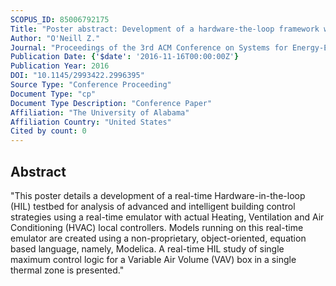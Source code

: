 ```yaml
---
SCOPUS_ID: 85006792175
Title: "Poster abstract: Development of a hardware-the-loop framework with modelica for ener ficien buildings"
Author: "O'Neill Z."
Journal: "Proceedings of the 3rd ACM Conference on Systems for Energy-Efficient Built Environments, BuildSys 2016"
Publication Date: {'$date': '2016-11-16T00:00:00Z'}
Publication Year: 2016
DOI: "10.1145/2993422.2996395"
Source Type: "Conference Proceeding"
Document Type: "cp"
Document Type Description: "Conference Paper"
Affiliation: "The University of Alabama"
Affiliation Country: "United States"
Cited by count: 0
---
```


## Abstract
"This poster details a development of a real-time Hardware-in-the-loop (HIL) testbed for analysis of advanced and intelligent building control strategies using a real-time emulator with actual Heating, Ventilation and Air Conditioning (HVAC) local controllers. Models running on this real-time emulator are created using a non-proprietary, object-oriented, equation based language, namely, Modelica. A real-time HIL study of single maximum control logic for a Variable Air Volume (VAV) box in a single thermal zone is presented."
